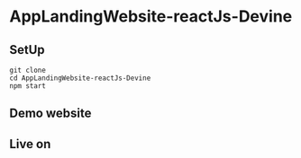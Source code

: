 # AppLandingWebsite-reactJs-Devine

## SetUp

```
git clone
cd AppLandingWebsite-reactJs-Devine
npm start
```

## Demo website

## Live on
